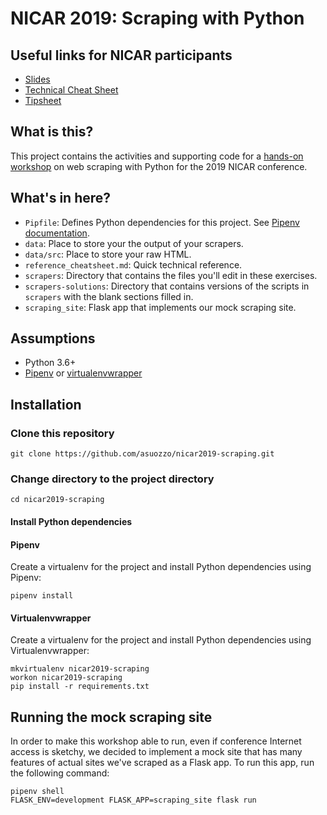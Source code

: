 # NICAR 2019: Scraping with Python

## Useful links for NICAR participants

- [Slides](https://docs.google.com/presentation/d/1WZmdW1lcXvo1gLQ_VanjWkCFTJVvu8T0md0is-2Sg60/edit?usp=sharing)
- [Technical Cheat Sheet](reference_cheatsheet.md)
- [Tipsheet](tipsheet.md)

## What is this?

This project contains the activities and supporting code for a [hands-on workshop](https://www.ire.org/events-and-training/event/3190/4093) on web scraping with Python for the 2019 NICAR conference.

## What's in here?

- `Pipfile`: Defines Python dependencies for this project. See [Pipenv](https://github.com/pypa/pipenv) [documentation](https://pipenv.readthedocs.io/en/latest/).
- `data`: Place to store your the output of your scrapers.
- `data/src`: Place to store your raw HTML.
- `reference_cheatsheet.md`: Quick technical reference.
- `scrapers`: Directory that contains the files you'll edit in these exercises.
- `scrapers-solutions`: Directory that contains versions of the scripts in `scrapers` with the blank sections filled in.
- `scraping_site`: Flask app that implements our mock scraping site.

## Assumptions

- Python 3.6+
- [Pipenv](https://pipenv.readthedocs.io/) or [virtualenvwrapper](https://virtualenvwrapper.readthedocs.io/)

## Installation

### Clone this repository

```
git clone https://github.com/asuozzo/nicar2019-scraping.git
```

### Change directory to the project directory

```
cd nicar2019-scraping
```

#### Install Python dependencies

#### Pipenv

Create a virtualenv for the project and install Python dependencies using Pipenv:

```
pipenv install
```

#### Virtualenvwrapper

Create a virtualenv for the project and install Python dependencies using Virtualenvwrapper:

```
mkvirtualenv nicar2019-scraping
workon nicar2019-scraping
pip install -r requirements.txt 
```

## Running the mock scraping site

In order to make this workshop able to run, even if conference Internet access is sketchy, we decided to implement a mock site that has many features of actual sites we've scraped as a Flask app. To run this app, run the following command:

```
pipenv shell
FLASK_ENV=development FLASK_APP=scraping_site flask run
```
